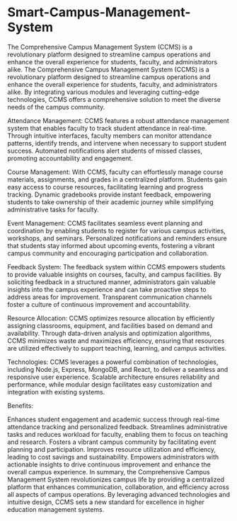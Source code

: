# Smart-Campus-Management-System
The Comprehensive Campus Management System (CCMS) is a revolutionary platform designed to streamline campus operations and enhance the overall experience for students, faculty, and administrators alike. 
The Comprehensive Campus Management System (CCMS) is a revolutionary platform designed to streamline campus operations and enhance the overall experience for students, faculty, and administrators alike. By integrating various modules and leveraging cutting-edge technologies, CCMS offers a comprehensive solution to meet the diverse needs of the campus community.

Attendance Management:
CCMS features a robust attendance management system that enables faculty to track student attendance in real-time. Through intuitive interfaces, faculty members can monitor attendance patterns, identify trends, and intervene when necessary to support student success. Automated notifications alert students of missed classes, promoting accountability and engagement.

Course Management:
With CCMS, faculty can effortlessly manage course materials, assignments, and grades in a centralized platform. Students gain easy access to course resources, facilitating learning and progress tracking. Dynamic gradebooks provide instant feedback, empowering students to take ownership of their academic journey while simplifying administrative tasks for faculty.

Event Management:
CCMS facilitates seamless event planning and coordination by enabling students to register for various campus activities, workshops, and seminars. Personalized notifications and reminders ensure that students stay informed about upcoming events, fostering a vibrant campus community and encouraging participation and collaboration.

Feedback System:
The feedback system within CCMS empowers students to provide valuable insights on courses, faculty, and campus facilities. By soliciting feedback in a structured manner, administrators gain valuable insights into the campus experience and can take proactive steps to address areas for improvement. Transparent communication channels foster a culture of continuous improvement and accountability.

Resource Allocation:
CCMS optimizes resource allocation by efficiently assigning classrooms, equipment, and facilities based on demand and availability. Through data-driven analysis and optimization algorithms, CCMS minimizes waste and maximizes efficiency, ensuring that resources are utilized effectively to support teaching, learning, and campus activities.

Technologies:
CCMS leverages a powerful combination of technologies, including Node.js, Express, MongoDB, and React, to deliver a seamless and responsive user experience. Scalable architecture ensures reliability and performance, while modular design facilitates easy customization and integration with existing systems.

Benefits:

Enhances student engagement and academic success through real-time attendance tracking and personalized feedback.
Streamlines administrative tasks and reduces workload for faculty, enabling them to focus on teaching and research.
Fosters a vibrant campus community by facilitating event planning and participation.
Improves resource utilization and efficiency, leading to cost savings and sustainability.
Empowers administrators with actionable insights to drive continuous improvement and enhance the overall campus experience.
In summary, the Comprehensive Campus Management System revolutionizes campus life by providing a centralized platform that enhances communication, collaboration, and efficiency across all aspects of campus operations. By leveraging advanced technologies and intuitive design, CCMS sets a new standard for excellence in higher education management systems.
